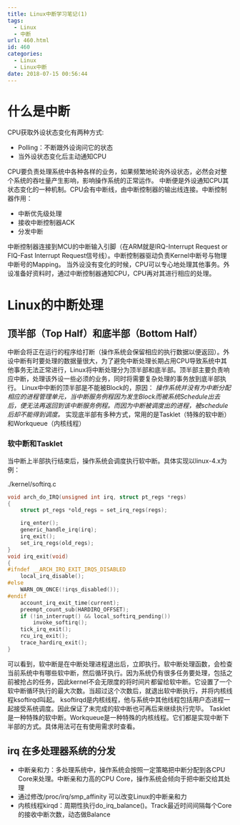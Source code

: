 ```yaml
---
title: Linux中断学习笔记(1)
tags:
  - Linux
  - 中断
url: 460.html
id: 460
categories:
  - Linux
  - Linux中断
date: 2018-07-15 00:56:44
---
```


什么是中断
=====

CPU获取外设状态变化有两种方式:

*   Polling：不断跟外设询问它的状态
*   当外设状态变化后主动通知CPU

CPU要负责处理系统中各种各样的业务，如果频繁地轮询外设状态，必然会对整个系统的吞吐量产生影响，影响操作系统的正常运作。 中断便是外设通知CPU其状态变化的一种机制。CPU会有中断线，由中断控制器的输出线连接。中断控制器作用：

*   中断优先级处理
*   接收中断控制器ACK
*   分发中断

中断控制器连接到MCU的中断输入引脚（在ARM就是IRQ-Interrupt Request or FIQ-Fast Interrupt Request信号线）。中断控制器驱动负责Kernel中断号与物理中断号的Mapping。 当外设没有变化的时候，CPU可以专心地处理其他事务。外设准备好资料时，通过中断控制器通知CPU，CPU再对其进行相应的处理。

Linux的中断处理
==========

顶半部（Top Half）和底半部（Bottom Half）
------------------------------

中断会将正在运行的程序给打断（操作系统会保留相应的执行数据以便返回）。外设中断有时要处理的数据量很大，为了避免中断处理长期占用CPU导致系统中其他事务无法正常进行，Linux将中断处理分为顶半部和底半部。顶半部主要负责响应中断，处理该外设一些必须的业务，同时将需要复杂处理的事务放到底半部执行。 Linux中中断的顶半部是不能被Block的，原因： _操作系统并没有为中断分配相应的进程管理单元，当中断服务例程因为发生Block而被系统Schedule出去后，便无法再返回到该中断服务例程。而因为中断被调度出的进程，被schedule后却不能得到调度。_ 实现底半部有多种方式，常用的是Tasklet（特殊的软中断）和Workqueue（内核线程）

### 软中断和Tasklet

当中断上半部执行结束后，操作系统会调度执行软中断。具体实现以linux-4.x为例：

./kernel/softirq.c
```C
void arch_do_IRQ(unsigned int irq, struct pt_regs *regs)                //中断向量表调用相应的IRQ处理函数
{
    struct pt_regs *old_regs = set_irq_regs(regs);                      //保留中断现场

    irq_enter();                                                        //进入中断处理前的必要处理，如关闭硬件中断,关闭抢占（preempt），禁止ksoftirqd启动处理（softirq）-- 因为稍后会看到，中断结束后会做处理
    generic_handle_irq(irq);                                            //执行外设驱动注册的irq handler
    irq_exit();                                                         //进入到irq_exit
    set_irq_regs(old_regs);
}
void irq_exit(void)
{
#ifndef __ARCH_IRQ_EXIT_IRQS_DISABLED
    local_irq_disable();
#else
    WARN_ON_ONCE(!irqs_disabled());
#endif
    account_irq_exit_time(current);
    preempt_count_sub(HARDIRQ_OFFSET);                                 //打开抢占
    if (!in_interrupt() && local_softirq_pending())                    //如果有软中断pending，执行softirq
        invoke_softirq();
    tick_irq_exit();
    rcu_irq_exit();
    trace_hardirq_exit(); 
}
```
可以看到，软中断是在中断处理进程退出后，立即执行。软中断处理函数，会检查当前系统中有哪些软中断，然后循环执行。因为系统仍有很多任务要处理，包括之前被抢占的任务，因此kernel不会无限度的将时间片都留给软中断。它设置了一个软中断循环执行的最大次数。当超过这个次数后，就退出软中断执行，并将内核线程ksoftirqd叫起。 ksoftirqd是内核线程，他与系统中其他线程包括用户态进程一起接受系统调度。因此保证了未完成的软中断也可再后来继续执行完毕。 Tasklet是一种特殊的软中断。Workqueue是一种特殊的内核线程。它们都是实现中断下半部的方式。具体用法可在有使用需求时查看。

irq 在多处理器系统的分发
--------------

*   中断亲和力：多处理系统中，操作系统会按照一定策略把中断分配到各CPU Core来处理。中断亲和力高的CPU Core，操作系统会倾向于把中断交给其处理
*   通过修改/proc/irq/smp_affinity 可以改变Linux的中断亲和力
*   内核线程kirqd：周期性执行do_irq_balance()。Track最近时间间隔每个Core的接收中断次数，动态做Balance